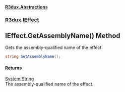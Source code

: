 #### [R3dux.Abstractions](R3dux.Abstractions.md 'R3dux.Abstractions')
### [R3dux](R3dux.Abstractions.md#R3dux 'R3dux').[IEffect](IEffect.md 'R3dux.IEffect')

## IEffect.GetAssemblyName() Method

Gets the assembly-qualified name of the effect.

```csharp
string GetAssemblyName();
```

#### Returns
[System.String](https://docs.microsoft.com/en-us/dotnet/api/System.String 'System.String')  
The assembly-qualified name of the effect.